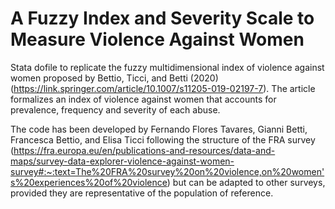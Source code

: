 # A Fuzzy Index and Severity Scale to Measure Violence Against Women

Stata dofile to replicate the fuzzy multidimensional index of violence against women proposed by Bettio, Ticci, and Betti (2020) (https://link.springer.com/article/10.1007/s11205-019-02197-7). The article formalizes an index of violence against women that accounts for prevalence, frequency and severity of each abuse.

The code has been developed by Fernando Flores Tavares, Gianni Betti, Francesca Bettio, and Elisa Ticci following the structure of the FRA survey (https://fra.europa.eu/en/publications-and-resources/data-and-maps/survey-data-explorer-violence-against-women-survey#:~:text=The%20FRA%20survey%20on%20violence,on%20women's%20experiences%20of%20violence) but can be adapted to other surveys, provided they are representative of the population of reference. 
